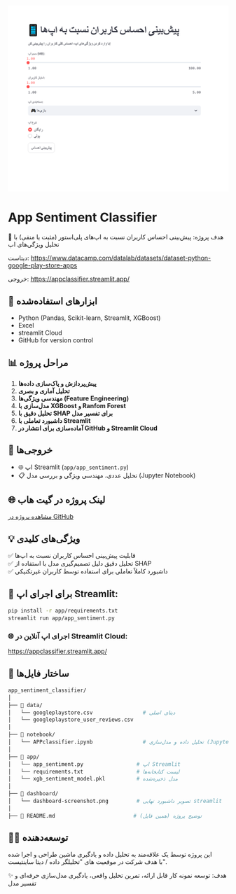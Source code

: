 ![cover](cover.png)

# App Sentiment Classifier

🎯 هدف پروژه: پیش‌بینی احساس کاربران نسبت به اپ‌های پلی‌استور (مثبت یا منفی) با تحلیل ویژگی‌های اپ

دیتاست: https://www.datacamp.com/datalab/datasets/dataset-python-google-play-store-apps

خروجی: https://appclassifier.streamlit.app/


## 🔧 ابزارهای استفاده‌شده

- Python (Pandas, Scikit-learn, Streamlit, XGBoost)
- Excel
- streamlit Cloud
- GitHub for version control


## 📊 مراحل پروژه

1. **پیش‌پردازش و پاک‌سازی داده‌ها**
2. **تحلیل آماری و بصری**
3. **مهندسی ویژگی‌ها (Feature Engineering)**
4. **مدل‌سازی با XGBoost و Ranfom Forest**
5. **تحلیل دقیق با SHAP برای تفسیر مدل**
6. **داشبورد تعاملی با Streamlit**
7. **آماده‌سازی برای انتشار در GitHub و Streamlit Cloud**


## 🚀 خروجی‌ها

- 🌐 اپ Streamlit (`app/app_sentiment.py`)
- 📋 تحلیل عددی، مهندسی ویژگی و بررسی مدل (Jupyter Notebook)


## 🌐 لینک پروژه در گیت هاب

[مشاهده پروژه در GitHub](https://github.com/eliram88/app_sentiment-classifier)


## 💡 ویژگی‌های کلیدی

✅ قابلیت پیش‌بینی احساس کاربران نسبت به اپ‌ها  
✅ تحلیل دقیق دلیل تصمیم‌گیری مدل با استفاده از SHAP  
✅ داشبورد کاملاً تعاملی برای استفاده توسط کاربران غیرتکنیکی  


## 🎯 برای اجرای اپ Streamlit:

```bash
pip install -r app/requirements.txt
streamlit run app/app_sentiment.py
 ```

### 🌐 اجرای اپ آنلاین در Streamlit Cloud:
https://appclassifier.streamlit.app/


## 📁 ساختار فایل‌ها
```bash
app_sentiment_classifier/
│
├── 📁 data/
│   └── googleplaystore.csv                # دیتای اصلی
│   └── googleplaystore_user_reviews.csv   
│
├── 📁 notebook/
│   └── APPclassifier.ipynb                # تحلیل داده و مدل‌سازی (Jupyter Notebook)
│
├── 📁 app/
│   └── app_sentiment.py                 # اپ Streamlit
│   └── requirements.txt                 # لیست کتابخانه‌ها
│   └── xgb_sentiment_model.pkl          # مدل ذخیره‌شده
│
├── 📁 dashboard/
│   └── dashboard-screenshot.png         # تصویر داشبورد نهایی streamlit
│
├── 📄 README.md                         # توضیح پروژه (همین فایل)
```

## 🧑‍💻 توسعه‌دهنده

این پروژه توسط یک علاقه‌مند به تحلیل داده و یادگیری ماشین طراحی و اجرا شده  
با هدف شرکت در موقعیت های "تحلیلگر داده / دیتا ساینتیست".

✨ هدف: توسعه نمونه کار قابل ارائه، تمرین تحلیل واقعی، یادگیری مدل‌سازی حرفه‌ای و تفسیر مدل
